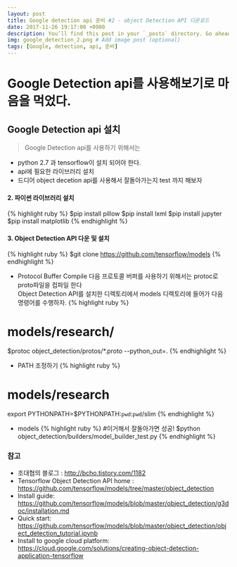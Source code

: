```yaml
---
layout: post
title: Google detection api 준비 #2 - object Detection API 다운로드
date: 2017-11-26 19:17:00 +0900
description: You’ll find this post in your `_posts` directory. Go ahead and edit it and re-build the site to see your changes. # Add post description (optional)
img: google_detection_2.png # Add image post (optional)
tags: [Google, detection, api, 준비]
---
```

# Google Detection api를 사용해보기로 마음을 먹었다.
## Google Detection api 설치
  >Google Detection api를 사용하기 위해서는
  * python 2.7 과 tensorflow이 설치 되어야 한다.
  * api에 필요한 라이브러리 설치
  * 드디어 object decetion api를 사용해서 잘돌아가는지 test 까지 해보자

#### 2. 파이썬 라이브러리 설치
{% highlight ruby %}
$pip install pillow
$pip install lxml
$pip install jupyter
$pip install matplotlib
{% endhighlight %}

#### 3. Object Detection API 다운 및 설치
{% highlight ruby %}
$git clone https://github.com/tensorflow/models
{% endhighlight %}

  * Protocol Buffer Compile
  다음 프로토콜 버퍼를 사용하기 위해서는 protoc로 proto파일을 컴파일 한다</br >
  Object Detection API를 설치한 디렉토리에서 models 디렉토리에 들어가 다음 명령어를 수행하자.
  {% highlight ruby %}
  # models/research/
  $protoc object_detection/protos/*.proto --python_out=.
  {% endhighlight %}

  * PATH 조정하기
  {% highlight ruby %}
  # models/research
  export PYTHONPATH=$PYTHONPATH:`pwd`:`pwd`/slim
  {% endhighlight %}

  * models
  {% highlight ruby %}
  #이거해서 잘돌아가면 성공!
  $python object_detection/builders/model_builder_test.py
  {% endhighlight %}

### 참고
- 조대협의 블로그 : http://bcho.tistory.com/1182
- Tensorflow Object Detection API home : https://github.com/tensorflow/models/tree/master/object_detection
- Install guide: https://github.com/tensorflow/models/blob/master/object_detection/g3doc/installation.md
- Quick start: https://github.com/tensorflow/models/blob/master/object_detection/object_detection_tutorial.ipynb
- Install to google cloud platform: https://cloud.google.com/solutions/creating-object-detection-application-tensorflow

[protocol 2.6]: https://github.com/google/protobuf/releases/tag/v2.6.1
